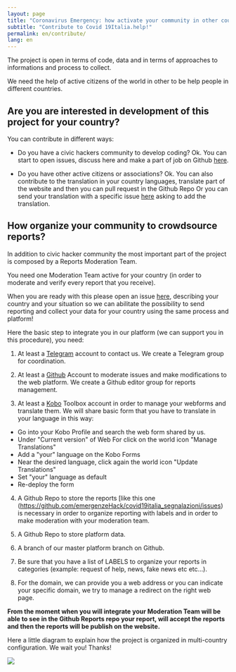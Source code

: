 ```yaml
---
layout: page
title: "Coronavirus Emergency: how activate your community in other countries"
subtitle: "Contribute to Covid 19Italia.help!"
permalink: en/contribute/
lang: en
---
```


The project is open in terms of code, data and in terms of approaches to informations and process to collect.

We need the help of active citizens of the world in other to be help people in different countries.

## Are you are interested in development of this project for your country?

You can contribute in different ways:

* Do you have a civic hackers community to develop coding? Ok. You can start to open issues, discuss here and make a part of  job on Github [here](https://github.com/emergenzeHack/covid19italia/issues).

* Do you have other active citizens or associations? Ok. You can also contribute to the translation in your country languages, translate part of the website and then you can pull request in the Github Repo Or you can send your translation with a specific issue [here](https://github.com/emergenzeHack/covid19italia/issues) asking to add the translation.

## How organize your community to crowdsource reports?

In addition to civic hacker community the most important part of the project is composed by a Reports Moderation Team.

You need one Moderation Team active for your country (in order to moderate and verify every report that you receive).

When you are ready with this please open an issue [here](https://github.com/emergenzehack/covid19italia/issues/new?title=%5BNewCountryCollaboration%5D), describing your country and your situation so we can abilitate the possibility to send reporting and collect your data for your country using the same process and platform!

Here the basic step to integrate you in our platform (we can support you in this procedure), you need:

1. At least a [Telegram](https://web.telegram.org/#/login) account to contact us. We create a Telegram group for coordination.

2. At least a [Github](www.github.com) Account to moderate issues and make modifications to the web platform. We create a Github editor group for reports management.

3. At least a [Kobo](https://kobo.humanitarianresponse.info/) Toolbox account in order to manage your webforms and translate them. We will share basic form that you have to translate in your language in this way:
- Go into your Kobo Profile and search the web form shared by us.
- Under "Current version" of Web For click on the world icon "Manage Translations"
- Add a "your" language on the Kobo Forms
- Near the desired language, click again the world icon "Update Translations"
- Set "your" language as default
- Re-deploy the form

4. A Github Repo to store the reports [like this one
(https://github.com/emergenzeHack/covid19italia_segnalazioni/issues) is necessary in order to organize reporting with labels and in order to make moderation with your moderation team.

5. A Github Repo to store platform data.

6. A branch of our master platform branch on Github.

7. Be sure that you have a list of LABELS to organize your reports in categories (example: request of help, news, fake news etc etc...).

8. For the domain, we can provide you a web address or you can indicate your specific domain, we try to manage a redirect on the right web page.

**From the moment when you will integrate your Moderation Team will be able to see in the Github Reports repo your report, will accept the reports and then the reports will be publish on the website.**

Here a little diagram to explain how the project is organized in multi-country configuration. We wait you! Thanks!

![](https://raw.githubusercontent.com/emergenzeHack/covid19italia/master/images/process_diagram.png)
